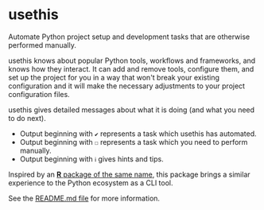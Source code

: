 # usethis

Automate Python project setup and development tasks that are otherwise performed manually.

usethis knows about popular Python tools, workflows and frameworks, and knows how they
interact. It can add and remove tools, configure them, and set up the project for you
in a way that won't break your existing configuration and it will make the necessary
adjustments to your project configuration files.

usethis gives detailed messages about what it is doing (and what you need to do next).

- Output beginning with `✔` represents a task which usethis has automated.
- Output beginning with `☐` represents a task which you need to perform manually.
- Output beginning with `ℹ` gives hints and tips.

Inspired by an [**R** package of the same name](https://usethis.r-lib.org/index.html),
this package brings a similar experience to the Python ecosystem as a CLI tool.

See the [README.md file](https://github.com/nathanjmcdougall/usethis-python/blob/main/README.md) for more information.
